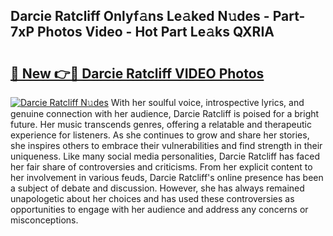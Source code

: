 ## Darcie Ratcliff Onlyf𝚊ns Le𝚊ked N𝚞des - Part-7xP Photos Video - Hot Part Le𝚊ks QXRIA

# <h2><a href="http://ab63669.deff.icu/?id=Darcie+Ratcliff">🔗 New 👉🔴 Darcie Ratcliff VIDEO Photos</a></h2>

[![Darcie Ratcliff N𝚞des](https://i.imgur.com/rIISA9y.gif)](http://ab63669.deff.icu/?id=Darcie+Ratcliff)
With her soulful voice, introspective lyrics, and genuine connection with her audience, Darcie Ratcliff is poised for a bright future. Her music transcends genres, offering a relatable and therapeutic experience for listeners. As she continues to grow and share her stories, she inspires others to embrace their vulnerabilities and find strength in their uniqueness. Like many social media personalities, Darcie Ratcliff has faced her fair share of controversies and criticisms. From her explicit content to her involvement in various feuds, Darcie Ratcliff's online presence has been a subject of debate and discussion. However, she has always remained unapologetic about her choices and has used these controversies as opportunities to engage with her audience and address any concerns or misconceptions.
